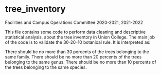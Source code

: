 # tree_inventory
Facilities and Campus Operations Committee 2020-2021, 2021-2022

This file contains some code to perform data cleaning and descriptive statistical analysis, about the tree inventory in Union College.
The main job of the code is to validate the 30-20-10 botanical rule. It is interpreted as:

There should be no more than 30 percents of the trees belonging to the same family.
There should be no more than 20 percents of the trees belonging to the same genus.
There should be no more than 10 percents of the trees belonging to the same species.
